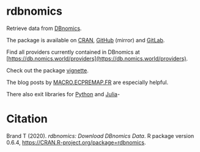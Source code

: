 # rdbnomics

Retrieve data from [DBnomics](https://db.nomics.world/).

The package is available on [CRAN](https://cran.r-project.org/package=rdbnomics), [GitHub](https://github.com/dbnomics/rdbnomics) (mirror) and [GitLab](https://git.nomics.world/dbnomics/rdbnomics/).

Find all providers currently contained in DBnomics at [https://db.nomics.world/providers](https://db.nomics.world/providers).

Check out the package [vignette](https://cran.r-project.org/web/packages/rdbnomics/vignettes/rdbnomics.html#1_DBnomics:_the_world%E2%80%99s_economic_database).

The blog posts by [MACRO.ECPREMAP.FR](https://macro.cepremap.fr/category/data.html) are especially helpful.

There also exit libraries for [Python](https://git.nomics.world/dbnomics/dbnomics-python-client) and [Julia](https://github.com/s915/DBnomics.jl)-


# Citation

Brand T (2020). _rdbnomics: Download DBnomics Data_. R package 
version 0.6.4, <https://CRAN.R-project.org/package=rdbnomics>.
